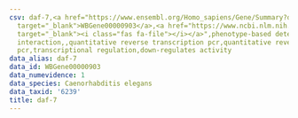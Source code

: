 ```yaml
---
csv: daf-7,<a href="https://www.ensembl.org/Homo_sapiens/Gene/Summary?db=core;g=WBGene00000903"
  target="_blank">WBGene00000903</a>,<a href="https://www.ncbi.nlm.nih.gov/pubmed/23116063"
  target="_blank"><i class="fas fa-file"></i></a>",phenotype-based detection assay,direct
  interaction,,quantitative reverse transcription pcr,quantitative reverse transcription
  pcr,transcriptional regulation,down-regulates activity
data_alias: daf-7
data_id: WBGene00000903
data_numevidence: 1
data_species: Caenorhabditis elegans
data_taxid: '6239'
title: daf-7
---
```

